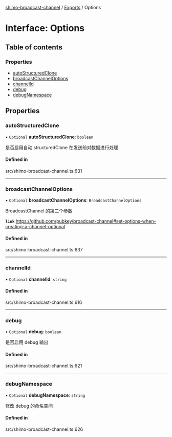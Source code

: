 [shimo-broadcast-channel](../README.md) / [Exports](../modules.md) / Options

# Interface: Options

## Table of contents

### Properties

- [autoStructuredClone](Options.md#autostructuredclone)
- [broadcastChannelOptions](Options.md#broadcastchanneloptions)
- [channelId](Options.md#channelid)
- [debug](Options.md#debug)
- [debugNamespace](Options.md#debugnamespace)

## Properties

### autoStructuredClone

• `Optional` **autoStructuredClone**: `boolean`

是否启用自动 structuredClone 在发送前对数据进行处理

#### Defined in

src/shimo-broadcast-channel.ts:631

___

### broadcastChannelOptions

• `Optional` **broadcastChannelOptions**: `BroadcastChannelOptions`

BroadcastChannel 的第二个参数

**`link`** https://github.com/pubkey/broadcast-channel#set-options-when-creating-a-channel-optional

#### Defined in

src/shimo-broadcast-channel.ts:637

___

### channelId

• `Optional` **channelId**: `string`

#### Defined in

src/shimo-broadcast-channel.ts:616

___

### debug

• `Optional` **debug**: `boolean`

是否启用 debug 输出

#### Defined in

src/shimo-broadcast-channel.ts:621

___

### debugNamespace

• `Optional` **debugNamespace**: `string`

修改 debug 的命名空间

#### Defined in

src/shimo-broadcast-channel.ts:626
